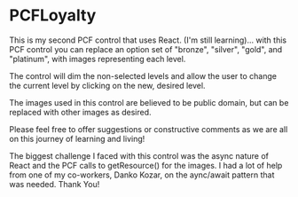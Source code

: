 # PCFLoyalty

This is my second PCF control that uses React. (I'm still learning)... with this PCF 
control you can replace an option set of "bronze", "silver", "gold", and "platinum", 
with images representing each level. 

The control will dim the non-selected levels and allow the user to change the current 
level by clicking on the new, desired level.

The images used in this control are believed to be public domain, but can be replaced 
with other images as desired.

Please feel free to offer suggestions or constructive comments as we are all on this 
journey of learning and living!

The biggest challenge I faced with this control was the async nature of React and the 
PCF calls to getResource() for the images. I had a lot of help from one of my co-workers, 
Danko Kozar, on the aync/await pattern that was needed.  Thank You!

